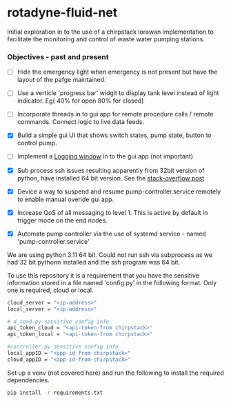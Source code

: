 # rotadyne-fluid-net
Initial exploration in to the use of a chirpstack lorawan implementation to facilitate the monitoring and control of waste water pumping stations.

### Objectives - past and present

- [ ] Hide the emergency light when emergency is not present but have the layout of the pafge maintained.
- [ ] Use a  verticle 'progress bar' widgit to display tank level instead of light indicator. Eg( 40% for open 80% for closed)
- [ ] Incorporate threads in to gui app for remote procedure calls / remote commands. Connect logic to live data feeds.
- [x] Build a simple gui UI that shows switch states, pump state, button to control pump. 
- [ ] Implement a [Logging window](https://tkdocs.com/tutorial/text.html#modifying) in to the gui app (not important)
- [x] Sub process ssh issues resulting apparently from 32bit version of python, have installed 64 bit version. See the [stack-overflow post](https://stackoverflow.com/questions/65928671/python-subprocess-cant-call-ssh)
- [x] Device a way to suspend and resume pump-controller.service remotely to enable manual overide gui app. 
- [x] Increase QoS of all messaging to level 1. This is active by default in trigger mode on the end nodes. 
- [x] Automate pump controller via the use of systemd service - named 'pump-controller.service'


We are using python 3.11 64 bit. Could not run ssh via subprocess as we had 32 bit pythonn installed and the ssh program was 64 bit.

To use this repository it is a requirement that you have the sensitive information stored in a file named 'config.py' in the following format.
Only one is required, cloud or local.
```sh
cloud_server = "<ip-address>"
local_server = "<ip-address>"

# d_send.py sensitive config info
api_token_cloud = "<api-token-from chirpstack>"
api_token_local = "<api-token-from chirpstack>"

#controller.py sensitive config info
local_appID = "<app-id-from-chirpstack>"
cloud_appID = "<app-id-from-chirpstack>"
```

Set up a venv (not covered here) and run the following to install the required dependencies.
```sh
pip install -r requirements.txt
```
